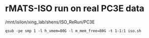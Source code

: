 # rMATS-ISO run on real PC3E data

/mnt/isilon/xing_lab/shens/ISO_ReRun/PC3E

```
qsub -pe smp 1 -l h_vmem=80G -l m_mem_free=80G -t 1-1:1 iso.sh
```
